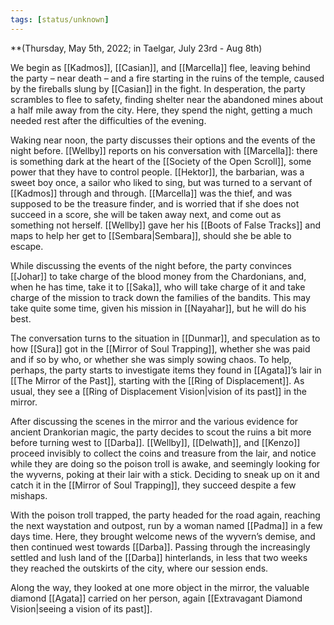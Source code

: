```yaml
---
tags: [status/unknown]
---
```


**(Thursday, May 5th, 2022; in Taelgar, July 23rd - Aug 8th)

We begin as [[Kadmos]], [[Casian]], and [[Marcella]] flee, leaving behind the party – near death – and a fire starting in the ruins of the temple, caused by the fireballs slung by [[Casian]] in the fight. In desperation, the party scrambles to flee to safety, finding shelter near the abandoned mines about a half mile away from the city. Here, they spend the night, getting a much needed rest after the difficulties of the evening. 

Waking near noon, the party discusses their options and the events of the night before. [[Wellby]] reports on his conversation with [[Marcella]]: there is something dark at the heart of the [[Society of the Open Scroll]], some power that they have to control people. [[Hektor]], the barbarian, was a sweet boy once, a sailor who liked to sing, but was turned to a servant of [[Kadmos]] through and through. [[Marcella]] was the thief, and was supposed to be the treasure finder, and is worried that if she does not succeed in a score, she will be taken away next, and come out as something not herself. [[Wellby]] gave her his [[Boots of False Tracks]] and maps to help her get to [[Sembara|Sembara]], should she be able to escape.

While discussing the events of the night before, the party convinces [[Johar]] to take charge of the blood money from the Chardonians, and, when he has time, take it to [[Saka]], who will take charge of it and take charge of the mission to track down the families of the bandits. This may take quite some time, given his mission in [[Nayahar]], but he will do his best.

The conversation turns to the situation in [[Dunmar]], and speculation as to how [[Sura]] got in the [[Mirror of Soul Trapping]], whether she was paid and if so by who, or whether she was simply sowing chaos. To help, perhaps, the party starts to investigate items they found in [[Agata]]’s lair in [[The Mirror of the Past]], starting with the [[Ring of Displacement]]. As usual, they see a [[Ring of Displacement Vision|vision of its past]] in the mirror. 

After discussing the scenes in the mirror and the various evidence for ancient Drankorian magic, the party decides to scout the ruins a bit more before turning west to [[Darba]]. [[Wellby]], [[Delwath]], and [[Kenzo]] proceed invisibly to collect the coins and treasure from the lair, and notice while they are doing so the poison troll is awake, and seemingly looking for the wyverns, poking at their lair with a stick. Deciding to sneak up on it and catch it in the [[Mirror of Soul Trapping]], they succeed despite a few mishaps.

With the poison troll trapped, the party headed for the road again, reaching the next waystation and outpost, run by a woman named [[Padma]] in a few days time. Here, they brought welcome news of the wyvern’s demise, and then continued west towards [[Darba]]. Passing through the increasingly settled and lush land of the [[Darba]] hinterlands, in less that two weeks they reached the outskirts of the city, where our session ends. 

Along the way, they looked at one more object in the mirror, the valuable diamond [[Agata]] carried on her person, again [[Extravagant Diamond Vision|seeing a vision of its past]]. 